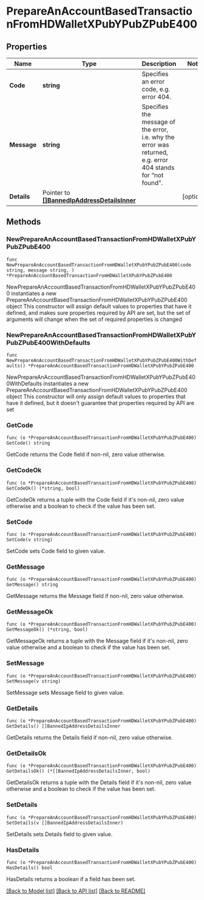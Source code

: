 # PrepareAnAccountBasedTransactionFromHDWalletXPubYPubZPubE400

## Properties

Name | Type | Description | Notes
------------ | ------------- | ------------- | -------------
**Code** | **string** | Specifies an error code, e.g. error 404. | 
**Message** | **string** | Specifies the message of the error, i.e. why the error was returned, e.g. error 404 stands for “not found”. | 
**Details** | Pointer to [**[]BannedIpAddressDetailsInner**](BannedIpAddressDetailsInner.md) |  | [optional] 

## Methods

### NewPrepareAnAccountBasedTransactionFromHDWalletXPubYPubZPubE400

`func NewPrepareAnAccountBasedTransactionFromHDWalletXPubYPubZPubE400(code string, message string, ) *PrepareAnAccountBasedTransactionFromHDWalletXPubYPubZPubE400`

NewPrepareAnAccountBasedTransactionFromHDWalletXPubYPubZPubE400 instantiates a new PrepareAnAccountBasedTransactionFromHDWalletXPubYPubZPubE400 object
This constructor will assign default values to properties that have it defined,
and makes sure properties required by API are set, but the set of arguments
will change when the set of required properties is changed

### NewPrepareAnAccountBasedTransactionFromHDWalletXPubYPubZPubE400WithDefaults

`func NewPrepareAnAccountBasedTransactionFromHDWalletXPubYPubZPubE400WithDefaults() *PrepareAnAccountBasedTransactionFromHDWalletXPubYPubZPubE400`

NewPrepareAnAccountBasedTransactionFromHDWalletXPubYPubZPubE400WithDefaults instantiates a new PrepareAnAccountBasedTransactionFromHDWalletXPubYPubZPubE400 object
This constructor will only assign default values to properties that have it defined,
but it doesn't guarantee that properties required by API are set

### GetCode

`func (o *PrepareAnAccountBasedTransactionFromHDWalletXPubYPubZPubE400) GetCode() string`

GetCode returns the Code field if non-nil, zero value otherwise.

### GetCodeOk

`func (o *PrepareAnAccountBasedTransactionFromHDWalletXPubYPubZPubE400) GetCodeOk() (*string, bool)`

GetCodeOk returns a tuple with the Code field if it's non-nil, zero value otherwise
and a boolean to check if the value has been set.

### SetCode

`func (o *PrepareAnAccountBasedTransactionFromHDWalletXPubYPubZPubE400) SetCode(v string)`

SetCode sets Code field to given value.


### GetMessage

`func (o *PrepareAnAccountBasedTransactionFromHDWalletXPubYPubZPubE400) GetMessage() string`

GetMessage returns the Message field if non-nil, zero value otherwise.

### GetMessageOk

`func (o *PrepareAnAccountBasedTransactionFromHDWalletXPubYPubZPubE400) GetMessageOk() (*string, bool)`

GetMessageOk returns a tuple with the Message field if it's non-nil, zero value otherwise
and a boolean to check if the value has been set.

### SetMessage

`func (o *PrepareAnAccountBasedTransactionFromHDWalletXPubYPubZPubE400) SetMessage(v string)`

SetMessage sets Message field to given value.


### GetDetails

`func (o *PrepareAnAccountBasedTransactionFromHDWalletXPubYPubZPubE400) GetDetails() []BannedIpAddressDetailsInner`

GetDetails returns the Details field if non-nil, zero value otherwise.

### GetDetailsOk

`func (o *PrepareAnAccountBasedTransactionFromHDWalletXPubYPubZPubE400) GetDetailsOk() (*[]BannedIpAddressDetailsInner, bool)`

GetDetailsOk returns a tuple with the Details field if it's non-nil, zero value otherwise
and a boolean to check if the value has been set.

### SetDetails

`func (o *PrepareAnAccountBasedTransactionFromHDWalletXPubYPubZPubE400) SetDetails(v []BannedIpAddressDetailsInner)`

SetDetails sets Details field to given value.

### HasDetails

`func (o *PrepareAnAccountBasedTransactionFromHDWalletXPubYPubZPubE400) HasDetails() bool`

HasDetails returns a boolean if a field has been set.


[[Back to Model list]](../README.md#documentation-for-models) [[Back to API list]](../README.md#documentation-for-api-endpoints) [[Back to README]](../README.md)


